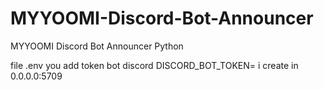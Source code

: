 # MYYOOMI-Discord-Bot-Announcer
MYYOOMI Discord Bot Announcer Python

file .env
you add token bot discord DISCORD_BOT_TOKEN=
i create in 0.0.0.0:5709
